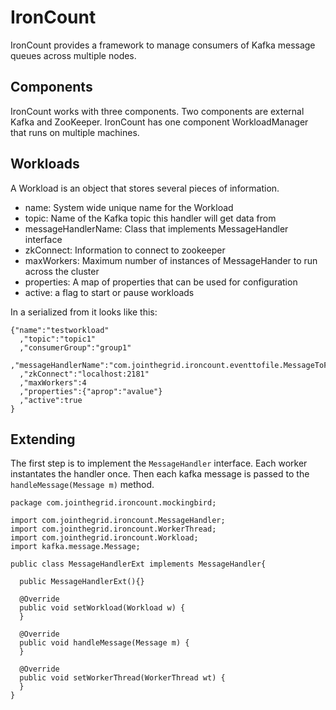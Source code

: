 IronCount
=============

IronCount provides a framework to manage consumers of Kafka message queues across multiple nodes.

Components
-----
IronCount works with three components. Two components are external Kafka and ZooKeeper. IronCount
has one component WorkloadManager that runs on multiple machines. 

Workloads
-----

A Workload is an object that stores several pieces of information.

* name: System wide unique name for the Workload
* topic: Name of the Kafka topic this handler will get data from
* messageHandlerName: Class that implements MessageHandler interface
* zkConnect: Information to connect to zookeeper
* maxWorkers: Maximum number of instances of MessageHander to run across the cluster
* properties: A map of properties that can be used for configuration
* active: a flag to start or pause workloads

In a serialized from it looks like this:

    {"name":"testworkload"
      ,"topic":"topic1"
      ,"consumerGroup":"group1"
      ,"messageHandlerName":"com.jointhegrid.ironcount.eventtofile.MessageToFileHandler"
      ,"zkConnect":"localhost:2181"
      ,"maxWorkers":4
      ,"properties":{"aprop":"avalue"}
      ,"active":true
    }

Extending
-----

The first step is to implement the `MessageHandler` interface. Each worker instantates the handler
once. Then each kafka message is passed to the `handleMessage(Message m)` method. 

    package com.jointhegrid.ironcount.mockingbird;

    import com.jointhegrid.ironcount.MessageHandler;
    import com.jointhegrid.ironcount.WorkerThread;
    import com.jointhegrid.ironcount.Workload;
    import kafka.message.Message;

    public class MessageHandlerExt implements MessageHandler{

      public MessageHandlerExt(){}

      @Override
      public void setWorkload(Workload w) {
      }

      @Override
      public void handleMessage(Message m) {
      }

      @Override
      public void setWorkerThread(WorkerThread wt) {
      }
    }


